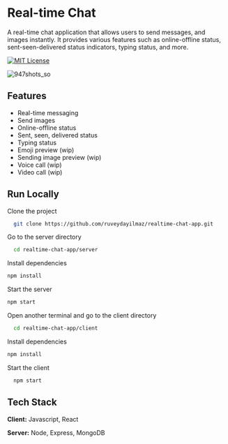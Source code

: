 
# Real-time Chat 
A real-time chat application that allows users to send messages, and images instantly. It provides various features such as online-offline status, sent-seen-delivered status indicators, typing status, and more.
 

[![MIT License](https://img.shields.io/badge/License-MIT-green.svg)](https://choosealicense.com/licenses/mit/)  

![947shots_so](https://github.com/ruveydayilmaz/realtime-chat-app/assets/74985368/a945d0b0-edce-4672-bc50-67d8ff41b2a4)

 
## Features  
- Real-time messaging
- Send images
- Online-offline status
- Sent, seen, delivered status
- Typing status
- Emoji preview (wip)
- Sending image preview (wip)
- Voice call (wip)
- Video call (wip)
 
## Run Locally  
Clone the project  

~~~bash  
  git clone https://github.com/ruveydayilmaz/realtime-chat-app.git
~~~

Go to the server directory  

~~~bash  
  cd realtime-chat-app/server
~~~

Install dependencies  

~~~bash  
npm install
~~~

Start the server  

~~~bash  
npm start
~~~  

Open another terminal and go to the client directory

~~~bash  
  cd realtime-chat-app/client
~~~

Install dependencies  

~~~bash  
npm install
~~~

Start the client

~~~bash  
  npm start
~~~
 
## Tech Stack  
**Client:** Javascript, React

**Server:** Node, Express, MongoDB  
